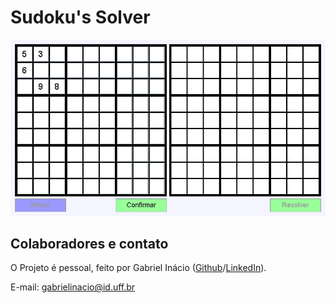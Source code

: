 # Sudoku's Solver
![Gif Principal](https://github.com/GabrielIDSM/Sudokus-Solver/blob/master/Imagens/SnapPrincipal.gif)

## Colaboradores e contato
O Projeto é pessoal, feito por Gabriel Inácio ([Github](https://github.com/GabrielIDSM)/[LinkedIn](https://www.linkedin.com/in/gabriel-inacio-uff/)).

E-mail: gabrielinacio@id.uff.br
